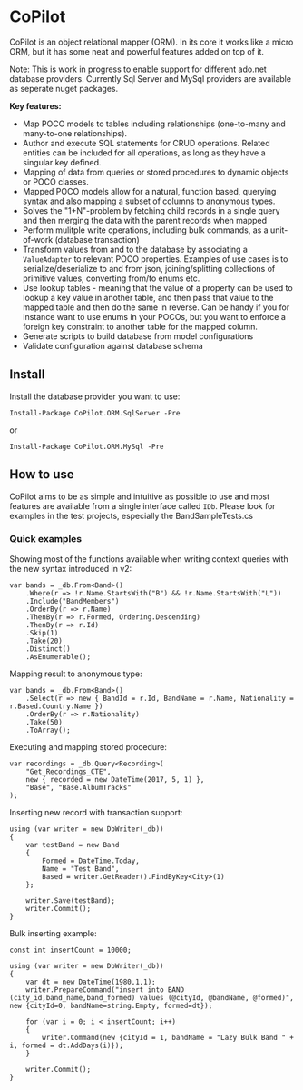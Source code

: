 # CoPilot

CoPilot is an object relational mapper (ORM). In its core it works like a micro ORM, but it has some neat and powerful features added on top of it. 

Note: This is work in progress to enable support for different ado.net database providers. Currently Sql Server and MySql providers are available as seperate nuget packages.

**Key features:**  
* Map POCO models to tables including relationships (one-to-many and many-to-one relationships). 
* Author and execute SQL statements for CRUD operations. Related entities can be included for all operations, as long as they have a singular key defined. 
* Mapping of data from queries or stored procedures to dynamic objects or POCO classes. 
* Mapped POCO models allow for a natural, function based, querying syntax and also mapping a subset of columns to anonymous types.
* Solves the "1+N"-problem by fetching child records in a single query and then merging the data with the parent records when mapped
* Perform mulitple write operations, including bulk commands, as a unit-of-work (database transaction)
* Transform values from and to the database by associating a `ValueAdapter` to relevant POCO properties. Examples of use cases is to serialize/deserialize to and from json, joining/splitting collections of primitive values, converting from/to enums etc.
* Use lookup tables - meaning that the value of a property can be used to lookup a key value in another table, and then pass that value to the mapped table and then do the same in reverse. Can be handy if you for instance want to use enums in your POCOs, but you want to enforce a foreign key constraint to another table for the mapped column.
* Generate scripts to build database from model configurations
* Validate configuration against database schema

## Install
Install the database provider you want to use:

```
Install-Package CoPilot.ORM.SqlServer -Pre
```
or

```
Install-Package CoPilot.ORM.MySql -Pre
```
## How to use
CoPilot aims to be as simple and intuitive as possible to use and most features are available from a single interface called `IDb`. Please look for examples in the test projects, especially the BandSampleTests.cs

### Quick examples

Showing most of the functions available when writing context queries with the new syntax introduced in v2:
```
var bands = _db.From<Band>()
    .Where(r => !r.Name.StartsWith("B") && !r.Name.StartsWith("L")) 
    .Include("BandMembers")
    .OrderBy(r => r.Name)
    .ThenBy(r => r.Formed, Ordering.Descending)
    .ThenBy(r => r.Id)
    .Skip(1)
    .Take(20)
    .Distinct()
    .AsEnumerable();
```
Mapping result to anonymous type:
```
var bands = _db.From<Band>()
    .Select(r => new { BandId = r.Id, BandName = r.Name, Nationality = r.Based.Country.Name })
    .OrderBy(r => r.Nationality)
	.Take(50)
    .ToArray();
```
Executing and mapping stored procedure:
```
var recordings = _db.Query<Recording>(
    "Get_Recordings_CTE", 
    new { recorded = new DateTime(2017, 5, 1) },
    "Base", "Base.AlbumTracks"
);
```
Inserting new record with transaction support:
```
using (var writer = new DbWriter(_db))
{
    var testBand = new Band
    {
        Formed = DateTime.Today,
        Name = "Test Band",
        Based = writer.GetReader().FindByKey<City>(1)
    };

    writer.Save(testBand);
    writer.Commit();
}
```
Bulk inserting example:
```
const int insertCount = 10000;

using (var writer = new DbWriter(_db))
{
    var dt = new DateTime(1980,1,1);
    writer.PrepareCommand("insert into BAND (city_id,band_name,band_formed) values (@cityId, @bandName, @formed)", new {cityId=0, bandName=string.Empty, formed=dt});

    for (var i = 0; i < insertCount; i++)
    {
        writer.Command(new {cityId = 1, bandName = "Lazy Bulk Band " + i, formed = dt.AddDays(i)});
    }

    writer.Commit();
}
```